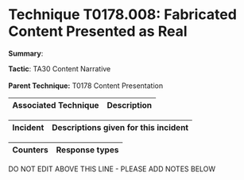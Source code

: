 # Technique T0178.008: Fabricated Content Presented as Real

**Summary**: 

**Tactic**: TA30 Content Narrative <br><br>**Parent Technique:** T0178 Content Presentation


| Associated Technique | Description |
| --------- | ------------------------- |



| Incident | Descriptions given for this incident |
| -------- | -------------------- |



| Counters | Response types |
| -------- | -------------- |


DO NOT EDIT ABOVE THIS LINE - PLEASE ADD NOTES BELOW
